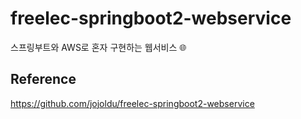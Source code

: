 # freelec-springboot2-webservice

스프링부트와 AWS로 혼자 구현하는 웹서비스 🌐

## Reference 
https://github.com/jojoldu/freelec-springboot2-webservice
